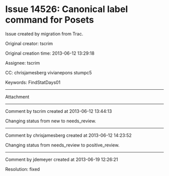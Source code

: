 # Issue 14526: Canonical label command for Posets

Issue created by migration from Trac.

Original creator: tscrim

Original creation time: 2013-06-12 13:29:18

Assignee: tscrim

CC:  chrisjamesberg vivianepons stumpc5

Keywords: FindStatDays01




---

Attachment


---

Comment by tscrim created at 2013-06-12 13:44:13

Changing status from new to needs_review.


---

Comment by chrisjamesberg created at 2013-06-12 14:23:52

Changing status from needs_review to positive_review.


---

Comment by jdemeyer created at 2013-06-19 12:26:21

Resolution: fixed
